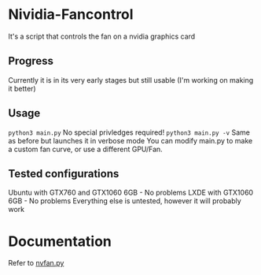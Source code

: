 # Nividia-Fancontrol
It's a script that controls the fan on a nvidia graphics card

## Progress
Currently it is in its very early stages but still usable
(I'm working on making it better)

## Usage
`python3 main.py` No special privledges required!
`python3 main.py -v` Same as before but launches it in verbose mode
You can modify main.py to make a custom fan curve, or use a different GPU/Fan.

## Tested configurations
Ubuntu with GTX760 and GTX1060 6GB - No problems
LXDE with GTX1060 6GB - No problems
Everything else is untested, however it will probably work

# Documentation
Refer to [nvfan.py](https://github.com/abc123me/Nividia-Fancontrol/blob/master/nvfan.py)
